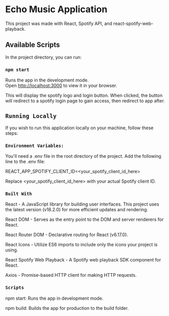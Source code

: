 # Echo Music Application

This project was made with React, Spotify API, and react-spotify-web-playback.

## Available Scripts

In the project directory, you can run:

### `npm start`

Runs the app in the development mode.\
Open [http://localhost:3000](http://localhost:3000) to view it in your browser.

This will display the spotify logo and login button.
When clicked, the button will redirect to a spotify login page to gain access, then redirect to app after.

## `Running Locally`
If you wish to run this application locally on your machine, follow these steps:

### `Environment Variables:`

You'll need a .env file in the root directory of the project.
Add the following line to the .env file:

REACT_APP_SPOTIFY_CLIENT_ID=<your_spotify_client_id_here>

Replace <your_spotify_client_id_here> with your actual Spotify client ID.

### `Built With`
React - A JavaScript library for building user interfaces. This project uses the latest version (v18.2.0) for more efficient updates and rendering.

React DOM - Serves as the entry point to the DOM and server renderers for React.

React Router DOM - Declarative routing for React (v6.17.0).

React Icons - Utilize ES6 imports to include only the icons your project is using.

React Spotify Web Playback - A Spotify web playback SDK component for React.

Axios - Promise-based HTTP client for making HTTP requests.

### `Scripts`
npm start: Runs the app in development mode.

npm build: Builds the app for production to the build folder.
